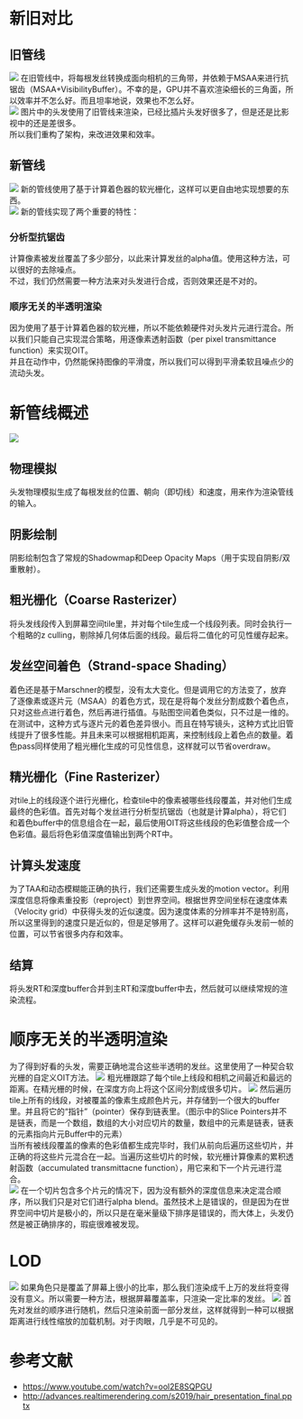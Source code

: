 # 新旧对比
## 旧管线
![](Pic/oldPipeline.png)
在旧管线中，将每根发丝转换成面向相机的三角带，并依赖于MSAA来进行抗锯齿（MSAA+VisibilityBuffer）。不幸的是，GPU并不喜欢渲染细长的三角面，所以效率并不怎么好。而且坦率地说，效果也不怎么好。  
![](Pic/oldHair.png)
图片中的头发使用了旧管线来渲染，已经比插片头发好很多了，但是还是比影视中的还是差很多。   
所以我们重构了架构，来改进效果和效率。
## 新管线
![](Pic/newPipeline.png)
新的管线使用了基于计算着色器的软光栅化，这样可以更自由地实现想要的东西。   
![](Pic/newHair.png)
新的管线实现了两个重要的特性：
### 分析型抗锯齿
计算像素被发丝覆盖了多少部分，以此来计算发丝的alpha值。使用这种方法，可以很好的去除噪点。   
不过，我们仍然需要一种方法来对头发进行合成，否则效果还是不对的。
### 顺序无关的半透明渲染
因为使用了基于计算着色器的软光栅，所以不能依赖硬件对头发片元进行混合。所以我们只能自己实现混合策略，用逐像素透射函数（per pixel transmittance function）来实现OIT。   
并且在动作中，仍然能保持图像的平滑度，所以我们可以得到平滑柔软且噪点少的流动头发。   
# 新管线概述
![](Pic/overview.png)
## 物理模拟
头发物理模拟生成了每根发丝的位置、朝向（即切线）和速度，用来作为渲染管线的输入。
## 阴影绘制
阴影绘制包含了常规的Shadowmap和Deep Opacity Maps（用于实现自阴影/双重散射）。
## 粗光栅化（Coarse Rasterizer）
将头发线段传入到屏幕空间tile里，并对每个tile生成一个线段列表。同时会执行一个粗略的z culling，剔除掉几何体后面的线段。最后将二值化的可见性缓存起来。
## 发丝空间着色（Strand-space Shading）
着色还是基于Marschner的模型，没有太大变化。但是调用它的方法变了，放弃了逐像素或逐片元（MSAA）的着色方式，现在是将每个发丝分割成数个着色点，只对这些点进行着色，然后再进行插值。与贴图空间着色类似，只不过是一维的。在测试中，这种方式与逐片元的着色差异很小。而且在特写镜头，这种方式比旧管线提升了很多性能。并且未来可以根据相机距离，来控制线段上着色点的数量。着色pass同样使用了粗光栅化生成的可见性信息，这样就可以节省overdraw。   
## 精光栅化（Fine Rasterizer）
对tile上的线段逐个进行光栅化，检查tile中的像素被哪些线段覆盖，并对他们生成最终的色彩值。首先对每个发丝进行分析型抗锯齿（也就是计算alpha），将它们和着色buffer中的信息组合在一起，最后使用OIT将这些线段的色彩值整合成一个色彩值。最后将色彩值深度值输出到两个RT中。   
## 计算头发速度
为了TAA和动态模糊能正确的执行，我们还需要生成头发的motion vector。利用深度信息将像素重投影（reproject）到世界空间。根据世界空间坐标在速度体素（Velocity grid）中获得头发的近似速度。因为速度体素的分辨率并不是特别高，所以这里得到的速度只是近似的，但是足够用了。这样可以避免缓存头发前一帧的位置，可以节省很多内存和效率。
## 结算
将头发RT和深度buffer合并到主RT和深度buffer中去，然后就可以继续常规的渲染流程。
# 顺序无关的半透明渲染
为了得到好看的头发，需要正确地混合这些半透明的发丝。这里使用了一种契合软光栅的自定义OIT方法。
![](Pic/oitSlice.png)
粗光栅跟踪了每个tile上线段和相机之间最近和最远的距离。在精光栅的时候，在深度方向上将这个区间分割成很多切片。
![](Pic/oitFragment.png)
然后遍历tile上所有的线段，对被覆盖的像素生成颜色片元，并存储到一个很大的buffer里。并且将它的“指针”（pointer）保存到链表里。（图示中的Slice Pointers并不是链表，而是一个数组，数组的大小对应切片的数量，数组中的元素是链表，链表的元素指向片元Buffer中的元素）   
当所有被线段覆盖的像素的色彩值都生成完毕时，我们从前向后遍历这些切片，并正确的将这些片元混合在一起。当遍历这些切片的时候，软光栅计算像素的累积透射函数（accumulated transmittacne function），用它来和下一个片元进行混合。   
![](Pic/oitMultiFrag.png)
在一个切片包含多个片元的情况下，因为没有额外的深度信息来决定混合顺序，所以我们只是对它们进行alpha blend。虽然技术上是错误的，但是因为在世界空间中切片是极小的，所以只是在毫米量级下排序是错误的，而大体上，头发仍然是被正确排序的，瑕疵很难被发现。
# LOD
![](Pic/coverage.png)
如果角色只是覆盖了屏幕上很小的比率，那么我们渲染成千上万的发丝将变得没有意义。所以需要一种方法，根据屏幕覆盖率，只渲染一定比率的发丝。
![](Pic/lod.png)
首先对发丝的顺序进行随机，然后只渲染前面一部分发丝，这样就得到一种可以根据距离进行线性缩放的加载机制。对于肉眼，几乎是不可见的。

# 参考文献
* https://www.youtube.com/watch?v=ool2E8SQPGU
* http://advances.realtimerendering.com/s2019/hair_presentation_final.pptx